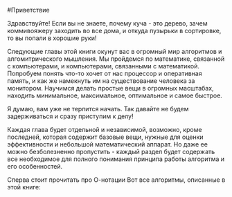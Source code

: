 #Приветствие 

Здравствуйте! Если вы не знаете, почему куча - это дерево, зачем коммивояжеру заходить во все дома, и откуда пузырьки в сортировке, то вы попали в хорошие руки!

Следующие главы этой книги окунут вас в огромный мир алгоритмов и алгомитрического мышления. Мы пройдемся по математике, связанной с компьютерами, и компьютерами, связанными с математикой. Попробуем понять что-то хочет от нас процессор и оперативная память, и как же намекнуть им на существование человека за монитором. Научимся делать простые вещи в огромных масштабах, находить минимальное, максимальное, оптимальное и самое быстрое.

Я думаю, вам уже не терпится начать. Так давайте не будем задерживаться и сразу приступим к делу! 

Каждая глава будет отдельной и независимой, возможно, кроме последней, которая содержит базовые вещи, нужные для оценки эффективности и небольшой математический аппарат. Но даже ее можно безболезненно пропустить - каждый раздел будет содержать все необходимое для полного понимания принципа работы алгоритма и его особенностей. 

Сперва стоит прочитать про О-нотации
Вот все алгоритмы, описанные в этой книге:


